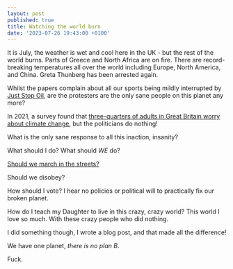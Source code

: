 ```yaml
---
layout: post
published: true
title: Watching the world burn
date: '2023-07-26 19:43:00 +0100'
---
```


It is July, the weather is wet and cool here in the UK - but the rest of the world burns. Parts of Greece and North Africa are on fire. There are record-breaking temperatures all over the world including Europe, North America, and China. Greta Thunberg has been arrested again.

Whilst the papers complain about all our sports being mildly interrupted by [Just Stop Oil](https://juststopoil.org/), are the protesters are the only sane people on this planet any more?

In 2021, a survey found that [three-quarters of adults in Great Britain worry about climate change](https://www.ons.gov.uk/peoplepopulationandcommunity/wellbeing/articles/threequartersofadultsingreatbritainworryaboutclimatechange/2021-11-05), but the politicians do nothing!

What is the only sane response to all this inaction, insanity?

What should I do? What should _WE_ do?

[Should we march in the streets?](https://extinctionrebellion.uk/the-big-one/what-next/)

Should we disobey?

How should I vote? I hear no policies or political will to practically fix our broken planet.

How do I teach my Daughter to live in this crazy, crazy world? This world I love so much. With these crazy people who did nothing.

I did something though, I wrote a blog post, and that made all the difference!

We have one planet, _there is no plan B_.

Fuck.
